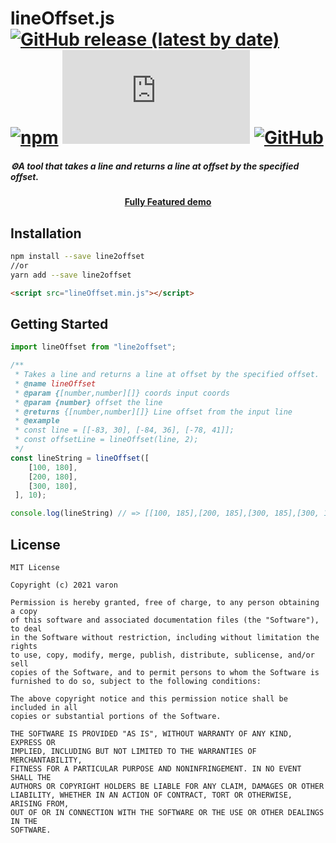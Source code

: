 lineOffset.js [![GitHub release (latest by date)](https://img.shields.io/github/v/release/cangshudada/lineOffset.svg?style=flat-square)](https://github.com/cangshudada/lineOffset/releases) [![npm](https://img.shields.io/npm/v/line2offset.svg?style=flat-square)](https://www.npmjs.com/package/line2offset) [![GitHub file size in bytes](https://img.shields.io/github/size/cangshudada/lineoffset/dist/lineOffset.min.js?style=flat-square)](https://github.com/cangshudada/lineOffset/tree/master/dist) [![GitHub](https://img.shields.io/github/license/cangshudada/lineOffset?style=flat-square)](https://github.com/cangshudada/lineOffset/blob/master/LICENSE)
===

##### ⚙A tool that takes a line and returns a line at offset by the specified offset.




<h4 align="center">
  <a href="https://www.cmappax.com/lineOffset">Fully Featured demo</a>
</h4>


## Installation
```bash
npm install --save line2offset
//or
yarn add --save line2offset
```

```html
<script src="lineOffset.min.js"></script>
```



## Getting Started

```javascript
import lineOffset from "line2offset";

/**
 * Takes a line and returns a line at offset by the specified offset.
 * @name lineOffset
 * @param {[number,number][]} coords input coords
 * @param {number} offset the line
 * @returns {[number,number][]} Line offset from the input line
 * @example
 * const line = [[-83, 30], [-84, 36], [-78, 41]];
 * const offsetLine = lineOffset(line, 2);
 */
const lineString = lineOffset([
    [100, 180],
    [200, 180],
    [300, 180],	
 ], 10);

console.log(lineString) // => [[100, 185],[200, 185],[300, 185],[300, 175],[200, 175],[100, 175]]

```



## License

```
MIT License

Copyright (c) 2021 varon

Permission is hereby granted, free of charge, to any person obtaining a copy
of this software and associated documentation files (the "Software"), to deal
in the Software without restriction, including without limitation the rights
to use, copy, modify, merge, publish, distribute, sublicense, and/or sell
copies of the Software, and to permit persons to whom the Software is
furnished to do so, subject to the following conditions:

The above copyright notice and this permission notice shall be included in all
copies or substantial portions of the Software.

THE SOFTWARE IS PROVIDED "AS IS", WITHOUT WARRANTY OF ANY KIND, EXPRESS OR
IMPLIED, INCLUDING BUT NOT LIMITED TO THE WARRANTIES OF MERCHANTABILITY,
FITNESS FOR A PARTICULAR PURPOSE AND NONINFRINGEMENT. IN NO EVENT SHALL THE
AUTHORS OR COPYRIGHT HOLDERS BE LIABLE FOR ANY CLAIM, DAMAGES OR OTHER
LIABILITY, WHETHER IN AN ACTION OF CONTRACT, TORT OR OTHERWISE, ARISING FROM,
OUT OF OR IN CONNECTION WITH THE SOFTWARE OR THE USE OR OTHER DEALINGS IN THE
SOFTWARE.
```

